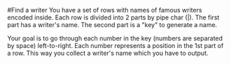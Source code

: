 #Find a writer
You have a set of rows with names of famous writers encoded inside. Each row is divided into 2 parts by pipe char (|). The first part has a writer's name. The second part is a "key" to generate a name.

Your goal is to go through each number in the key (numbers are separated by space) left-to-right. Each number represents a position in the 1st part of a row. This way you collect a writer's name which you have to output.